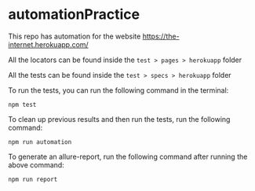 # automationPractice

This repo has automation for the website https://the-internet.herokuapp.com/ 

All the locators can be found inside the `test > pages > herokuapp` folder

All the tests can be found inside the `test > specs > herokuapp` folder

To run the tests, you can run the following command in the terminal:

`npm test`

To clean up previous results and then run the tests, run the following command:

`npm run automation`

To generate an allure-report, run the following command after running the above command:

`npm run report`
